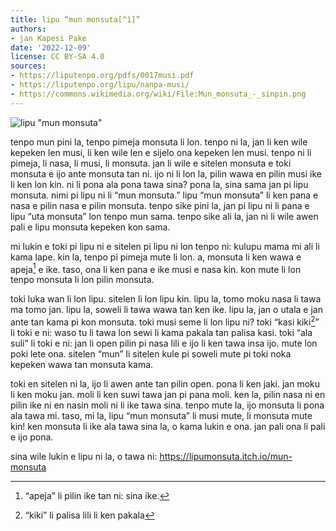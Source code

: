 ```yaml
---
title: lipu “mun monsuta[^1]”
authors:
- jan Kapesi Pake
date: '2022-12-09'
license: CC BY-SA 4.0
sources:
- https://liputenpo.org/pdfs/0017musi.pdf
- https://liputenpo.org/lipu/nanpa-musi/
- https://commons.wikimedia.org/wiki/File:Mun_monsuta_-_sinpin.png
---
```


![lipu "mun monsuta"](https://upload.wikimedia.org/wikipedia/commons/1/13/Mun_monsuta_-_sinpin.png)

tenpo mun pini la, tenpo pimeja monsuta li lon. tenpo ni la, jan li ken wile kepeken len musi, li ken wile len e sijelo ona kepeken len musi. tenpo ni li pimeja, li nasa, li musi, li monsuta. jan li wile e sitelen monsuta e toki monsuta e ijo ante monsuta tan ni. ijo ni li lon la, pilin wawa en pilin musi ike li ken lon kin. ni li pona ala pona tawa sina? pona la, sina sama jan pi lipu monsuta. nimi pi lipu ni li “mun monsuta.” lipu “mun monsuta” li ken pana e nasa e pilin nasa e pilin monsuta. tenpo sike pini la, jan pi lipu ni li pana e lipu “uta monsuta” lon tenpo mun sama. tenpo sike ali la, jan ni li wile awen pali e lipu monsuta kepeken kon sama.

[^1]: “monsuta” li ijo ni: ona li pana e pilin ike tan ni: ona li wile pakala e sina

mi lukin e toki pi lipu ni e sitelen pi lipu ni lon tenpo ni: kulupu mama mi ali li kama lape. kin la, tenpo pi pimeja mute li lon. a, monsuta li ken wawa e apeja[^2] e ike. taso, ona li ken pana e ike musi e nasa kin. kon mute li lon tenpo monsuta li lon pilin monsuta.

toki luka wan li lon lipu. sitelen li lon lipu kin. lipu la, tomo moku nasa li tawa ma tomo jan. lipu la, soweli li tawa wawa tan ken ike. lipu la, jan o utala e jan ante tan kama pi kon monsuta. toki musi seme li lon lipu ni? toki “kasi kiki[^3]” li toki e ni: waso tu li tawa lon sewi li kama pakala tan palisa kasi. toki “ala suli” li toki e ni: jan li open pilin pi nasa lili e ijo li ken tawa insa ijo. mute lon poki lete ona. sitelen “mun” li sitelen kule pi soweli mute pi toki noka kepeken wawa tan monsuta kama.

[^2]: “apeja” li pilin ike tan ni: sina ike.

[^3]: “kiki” li palisa lili li ken pakala

toki en sitelen ni la, ijo li awen ante tan pilin open. pona li ken jaki. jan moku li ken moku jan. moli li ken suwi tawa jan pi pana moli. ken la, pilin nasa ni en pilin ike ni en nasin moli ni li ike tawa sina. tenpo mute la, ijo monsuta li pona ala tawa mi. taso, mi la, lipu “mun monsuta” li musi mute, li monsuta mute kin! ken monsuta li ike ala tawa sina la, o kama lukin e ona. jan pali ona li pali e ijo pona.

sina wile lukin e lipu ni la, o tawa ni: https://lipumonsuta.itch.io/mun-monsuta